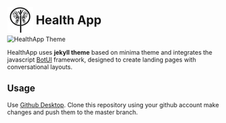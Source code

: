 # <img src="/assets/img/conversional_ui_logo_60px.png" style="height: 60px; margin-bottom: -20px;"> Health App


![HealthApp Theme](/assets/img/ezgif.com-video-to-gif.gif)

HealthApp uses **jekyll theme** based on minima theme and integrates the javascript [BotUI](https://github.com/botui/botui) framework, designed to create landing pages with conversational layouts.

## Usage

Use [Github Desktop](https://desktop.github.com). Clone this repository using your github account make changes and push them to the master branch.
